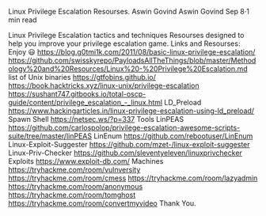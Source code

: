 Linux Privilege Escalation Resourses.
Aswin Govind
Aswin Govind
Sep 8·1 min read



Linux Privilege Escalation tactics and techniques Resourses designed to help you improve your privilege escalation game.
Links and Resourses:
Enjoy 😃
https://blog.g0tmi1k.com/2011/08/basic-linux-privilege-escalation/
https://github.com/swisskyrepo/PayloadsAllTheThings/blob/master/Methodology%20and%20Resources/Linux%20-%20Privilege%20Escalation.md
list of Unix binaries https://gtfobins.github.io/
https://book.hacktricks.xyz/linux-unix/privilege-escalation
https://sushant747.gitbooks.io/total-oscp-guide/content/privilege_escalation_-_linux.html
LD_Preload https://www.hackingarticles.in/linux-privilege-escalation-using-ld_preload/
Spawn Shell https://netsec.ws/?p=337
Tools
LinPEAS
https://github.com/carlospolop/privilege-escalation-awesome-scripts-suite/tree/master/linPEAS
LinEnum
https://github.com/rebootuser/LinEnum
Linux-Exploit-Suggester
https://github.com/mzet-/linux-exploit-suggester
Linux-Priv-Checker
https://github.com/sleventyeleven/linuxprivchecker
Exploits
https://www.exploit-db.com/
Machines
https://tryhackme.com/room/vulnversity
https://tryhackme.com/room/cmess
https://tryhackme.com/room/lazyadmin
https://tryhackme.com/room/anonymous
https://tryhackme.com/room/tomghost
https://tryhackme.com/room/convertmyvideo
Thank You.

